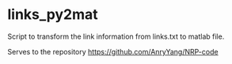 # links_py2mat
Script to transform the link information from links.txt to matlab file.

Serves to the repository https://github.com/AnryYang/NRP-code
